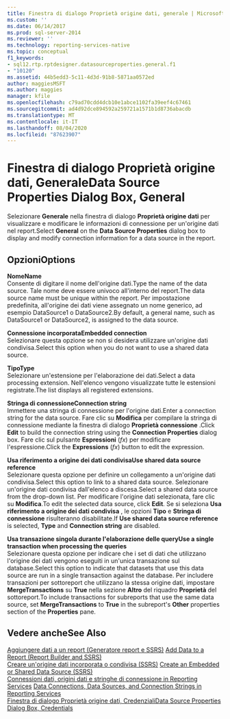 ```yaml
---
title: Finestra di dialogo Proprietà origine dati, generale | Microsoft Docs
ms.custom: ''
ms.date: 06/14/2017
ms.prod: sql-server-2014
ms.reviewer: ''
ms.technology: reporting-services-native
ms.topic: conceptual
f1_keywords:
- sql12.rtp.rptdesigner.datasourceproperties.general.f1
- "10120"
ms.assetid: 44b5edd3-5c11-4d3d-91b8-5871aa0572ed
author: maggiesMSFT
ms.author: maggies
manager: kfile
ms.openlocfilehash: c79ad70cdd4dcb10e1abce1102fa39eef4c67461
ms.sourcegitcommit: ad4d92dce894592a259721a1571b1d8736abacdb
ms.translationtype: MT
ms.contentlocale: it-IT
ms.lasthandoff: 08/04/2020
ms.locfileid: "87623907"
---
```

# <a name="data-source-properties-dialog-box-general"></a><span data-ttu-id="41867-102">Finestra di dialogo Proprietà origine dati, Generale</span><span class="sxs-lookup"><span data-stu-id="41867-102">Data Source Properties Dialog Box, General</span></span>
  <span data-ttu-id="41867-103">Selezionare **Generale** nella finestra di dialogo **Proprietà origine dati** per visualizzare e modificare le informazioni di connessione per un'origine dati nel report.</span><span class="sxs-lookup"><span data-stu-id="41867-103">Select **General** on the **Data Source Properties** dialog box to display and modify connection information for a data source in the report.</span></span>  
  
## <a name="options"></a><span data-ttu-id="41867-104">Opzioni</span><span class="sxs-lookup"><span data-stu-id="41867-104">Options</span></span>  
 <span data-ttu-id="41867-105">**Nome**</span><span class="sxs-lookup"><span data-stu-id="41867-105">**Name**</span></span>  
 <span data-ttu-id="41867-106">Consente di digitare il nome dell'origine dati.</span><span class="sxs-lookup"><span data-stu-id="41867-106">Type the name of the data source.</span></span> <span data-ttu-id="41867-107">Tale nome deve essere univoco all'interno del report.</span><span class="sxs-lookup"><span data-stu-id="41867-107">The data source name must be unique within the report.</span></span> <span data-ttu-id="41867-108">Per impostazione predefinita, all'origine dei dati viene assegnato un nome generico, ad esempio DataSource1 o DataSource2.</span><span class="sxs-lookup"><span data-stu-id="41867-108">By default, a general name, such as DataSource1 or DataSource2, is assigned to the data source.</span></span>  
  
 <span data-ttu-id="41867-109">**Connessione incorporata**</span><span class="sxs-lookup"><span data-stu-id="41867-109">**Embedded connection**</span></span>  
 <span data-ttu-id="41867-110">Selezionare questa opzione se non si desidera utilizzare un'origine dati condivisa.</span><span class="sxs-lookup"><span data-stu-id="41867-110">Select this option when you do not want to use a shared data source.</span></span>  
  
 <span data-ttu-id="41867-111">**Tipo**</span><span class="sxs-lookup"><span data-stu-id="41867-111">**Type**</span></span>  
 <span data-ttu-id="41867-112">Selezionare un'estensione per l'elaborazione dei dati.</span><span class="sxs-lookup"><span data-stu-id="41867-112">Select a data processing extension.</span></span> <span data-ttu-id="41867-113">Nell'elenco vengono visualizzate tutte le estensioni registrate.</span><span class="sxs-lookup"><span data-stu-id="41867-113">The list displays all registered extensions.</span></span>  
  
 <span data-ttu-id="41867-114">**Stringa di connessione**</span><span class="sxs-lookup"><span data-stu-id="41867-114">**Connection string**</span></span>  
 <span data-ttu-id="41867-115">Immettere una stringa di connessione per l'origine dati.</span><span class="sxs-lookup"><span data-stu-id="41867-115">Enter a connection string for the data source.</span></span> <span data-ttu-id="41867-116">Fare clic su **Modifica** per compilare la stringa di connessione mediante la finestra di dialogo **Proprietà connessione** .</span><span class="sxs-lookup"><span data-stu-id="41867-116">Click **Edit** to build the connection string using the **Connection Properties** dialog box.</span></span> <span data-ttu-id="41867-117">Fare clic sul pulsante **Espressioni** (*fx*) per modificare l'espressione.</span><span class="sxs-lookup"><span data-stu-id="41867-117">Click the **Expressions** (*fx*) button to edit the expression.</span></span>  
  
 <span data-ttu-id="41867-118">**Usa riferimento a origine dei dati condivisa**</span><span class="sxs-lookup"><span data-stu-id="41867-118">**Use shared data source reference**</span></span>  
 <span data-ttu-id="41867-119">Selezionare questa opzione per definire un collegamento a un'origine dati condivisa.</span><span class="sxs-lookup"><span data-stu-id="41867-119">Select this option to link to a shared data source.</span></span> <span data-ttu-id="41867-120">Selezionare un'origine dati condivisa dall'elenco a discesa.</span><span class="sxs-lookup"><span data-stu-id="41867-120">Select a shared data source from the drop-down list.</span></span> <span data-ttu-id="41867-121">Per modificare l'origine dati selezionata, fare clic su **Modifica**.</span><span class="sxs-lookup"><span data-stu-id="41867-121">To edit the selected data source, click **Edit**.</span></span> <span data-ttu-id="41867-122">Se si seleziona **Usa riferimento a origine dei dati condivisa** , le opzioni **Tipo** e **Stringa di connessione** risulteranno disabilitate.</span><span class="sxs-lookup"><span data-stu-id="41867-122">If **Use shared data source reference** is selected, **Type** and **Connection string** are disabled.</span></span>  
  
 <span data-ttu-id="41867-123">**Usa transazione singola durante l'elaborazione delle query**</span><span class="sxs-lookup"><span data-stu-id="41867-123">**Use a single transaction when processing the queries**</span></span>  
 <span data-ttu-id="41867-124">Selezionare questa opzione per indicare che i set di dati che utilizzano l'origine dei dati vengono eseguiti in un'unica transazione sul database.</span><span class="sxs-lookup"><span data-stu-id="41867-124">Select this option to indicate that datasets that use this data source are run in a single transaction against the database.</span></span> <span data-ttu-id="41867-125">Per includere transazioni per sottoreport che utilizzano la stessa origine dati, impostare **MergeTransactions** su **True** nella sezione **Altro** del riquadro **Proprietà** del sottoreport.</span><span class="sxs-lookup"><span data-stu-id="41867-125">To include transactions for subreports that use the same data source, set **MergeTransactions** to **True** in the subreport's **Other** properties section of the **Properties** pane.</span></span>  
  
## <a name="see-also"></a><span data-ttu-id="41867-126">Vedere anche</span><span class="sxs-lookup"><span data-stu-id="41867-126">See Also</span></span>  
 <span data-ttu-id="41867-127">[Aggiungere dati a un report &#40;Generatore report e SSRS&#41;](report-data/report-datasets-ssrs.md) </span><span class="sxs-lookup"><span data-stu-id="41867-127">[Add Data to a Report &#40;Report Builder and SSRS&#41;](report-data/report-datasets-ssrs.md) </span></span>  
 <span data-ttu-id="41867-128">[Creare un'origine dati incorporata o condivisa &#40;SSRS&#41;](../../2014/reporting-services/create-an-embedded-or-shared-data-source-ssrs.md) </span><span class="sxs-lookup"><span data-stu-id="41867-128">[Create an Embedded or Shared Data Source &#40;SSRS&#41;](../../2014/reporting-services/create-an-embedded-or-shared-data-source-ssrs.md) </span></span>  
 <span data-ttu-id="41867-129">[Connessioni dati, origini dati e stringhe di connessione in Reporting Services](../../2014/reporting-services/data-connections-data-sources-and-connection-strings-in-reporting-services.md) </span><span class="sxs-lookup"><span data-stu-id="41867-129">[Data Connections, Data Sources, and Connection Strings in Reporting Services](../../2014/reporting-services/data-connections-data-sources-and-connection-strings-in-reporting-services.md) </span></span>  
 [<span data-ttu-id="41867-130">Finestra di dialogo Proprietà origine dati, Credenziali</span><span class="sxs-lookup"><span data-stu-id="41867-130">Data Source Properties Dialog Box, Credentials</span></span>](../../2014/reporting-services/data-source-properties-dialog-box-credentials.md)  
  
  
